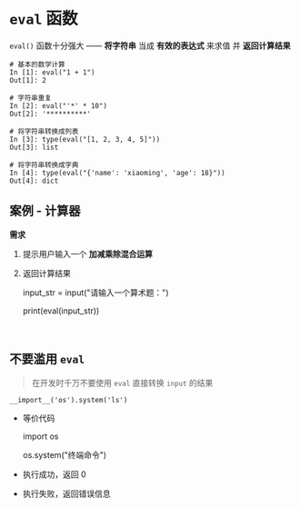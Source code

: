 `eval` 函数
=========

`eval()` 函数十分强大 —— **将字符串** 当成 **有效的表达式** 来求值 并 **返回计算结果**

    # 基本的数学计算
    In [1]: eval("1 + 1")
    Out[1]: 2
    
    # 字符串重复
    In [2]: eval("'*' * 10")
    Out[2]: '**********'
    
    # 将字符串转换成列表
    In [3]: type(eval("[1, 2, 3, 4, 5]"))
    Out[3]: list
    
    # 将字符串转换成字典
    In [4]: type(eval("{'name': 'xiaoming', 'age': 18}"))
    Out[4]: dict

案例 \- 计算器
---------

**需求**

1. 提示用户输入一个 **加减乘除混合运算**
2. 返回计算结果

    input_str = input("请输入一个算术题：")

    print(eval(input_str))

    ​

不要滥用 `eval`
-----------

> 在开发时千万不要使用 `eval` 直接转换 `input` 的结果

    __import__('os').system('ls')

* 等价代码

    import os

    os.system("终端命令")

* 执行成功，返回 0
* 执行失败，返回错误信息